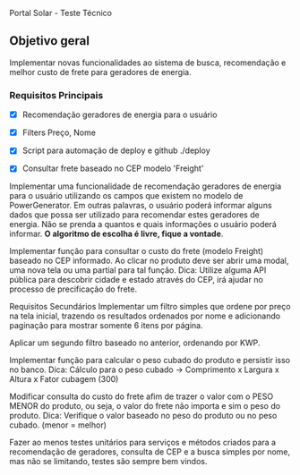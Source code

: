 Portal Solar - Teste Técnico


## Objetivo geral

Implementar novas funcionalidades ao sistema de busca, recomendação e melhor custo de frete para geradores de energia.

### Requisitos Principais


- [x] Recomendação geradores de energia para o usuário
- [x] Filters Preço, Nome
- [x] Script para automação de deploy e github ./deploy
- [x] Consultar frete baseado no CEP modelo 'Freight'


Implementar uma funcionalidade de recomendação geradores de energia para o usuário utilizando os campos que existem no modelo de PowerGenerator. Em outras palavras, o usuário poderá informar alguns dados que possa ser utilizado para recomendar estes geradores de energia. Não se prenda a quantos e quais informações o usuário poderá informar. **O algoritmo de escolha é livre, fique a vontade**.

Implementar função para consultar o custo do frete (modelo Freight) baseado no CEP informado. Ao clicar no produto deve ser abrir uma modal, uma nova tela ou uma partial para tal função. Dica: Utilize alguma API pública para descobrir cidade e estado através do CEP, irá ajudar no processo de precificação do frete.

Requisitos Secundários
Implementar um filtro simples que ordene por preço na tela inicial, trazendo os resultados ordenados por nome e adicionando paginação para mostrar somente 6 itens por página.

Aplicar um segundo filtro baseado no anterior, ordenando por KWP.

Implementar função para calcular o peso cubado do produto e persistir isso no banco. Dica: Cálculo para o peso cubado -> Comprimento x Largura x Altura x Fator cubagem (300)

Modificar consulta do custo do frete afim de trazer o valor com o PESO MENOR do produto, ou seja, o valor do frete não importa e sim o peso do produto. Dica: Verifique o valor baseado no peso do produto ou no peso cubado. (menor = melhor)

Fazer ao menos testes unitários para serviços e métodos criados para a recomendação de geradores, consulta de CEP e a busca simples por nome, mas não se limitando, testes são sempre bem vindos.